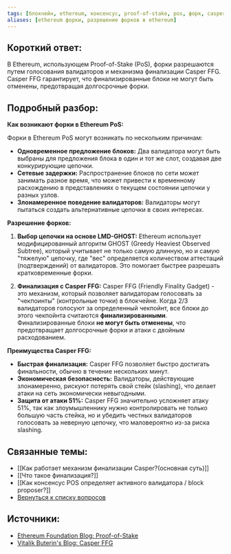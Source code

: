 ```yaml
---
tags: [блокчейн, ethereum, консенсус, proof-of-stake, pos, форк, casper, финализация]
aliases: [ethereum форки, разрешение форков в ethereum]
---
```

## Короткий ответ:

В Ethereum, использующем Proof-of-Stake (PoS), форки разрешаются путем голосования валидаторов и механизма финализации Casper FFG. Casper FFG гарантирует, что финализированные блоки не могут быть отменены, предотвращая долгосрочные форки.

## Подробный разбор:

**Как возникают форки в Ethereum PoS:**

Форки в Ethereum PoS  могут возникать по нескольким причинам:

* **Одновременное предложение блоков:** Два валидатора могут быть выбраны для предложения блока в один и тот же слот, создавая две конкурирующие цепочки.
* **Сетевые задержки:**  Распространение блоков по сети может занимать разное время, что может привести к временному расхождению в представлениях о текущем состоянии цепочки у разных узлов.
* **Злонамеренное поведение валидаторов:** Валидаторы могут пытаться создать альтернативные цепочки в своих интересах.


**Разрешение форков:**

1. **Выбор цепочки на основе LMD-GHOST:** Ethereum использует модифицированный алгоритм GHOST (Greedy Heaviest Observed Subtree), который учитывает не только самую длинную, но и самую "тяжелую" цепочку,  где "вес" определяется количеством аттестаций (подтверждений) от валидаторов.  Это помогает быстрее разрешать  кратковременные форки.

2. **Финализация с Casper FFG:**   Casper FFG (Friendly Finality Gadget) - это механизм, который позволяет валидаторам голосовать за "чекпоинты" (контрольные точки) в блокчейне.  Когда 2/3 валидаторов голосуют за определенный чекпойнт,  все блоки до этого чекпойнта считаются **финализированными**.  Финализированные блоки **не могут быть отменены**,  что предотвращает  долгосрочные форки и  атаки с двойным расходованием.


**Преимущества Casper FFG:**

* **Быстрая финализация:** Casper FFG  позволяет быстро достигать финальности,  обычно в течение нескольких минут.
* **Экономическая безопасность:**  Валидаторы,  действующие злонамеренно,  рискуют потерять свой стейк (slashing),  что делает атаки на сеть экономически невыгодными.
* **Защита от атаки 51%:**  Casper FFG  значительно усложняет атаку 51%,  так как злоумышленнику нужно контролировать не только большую часть стейка, но и убедить  честных валидаторов голосовать за неверную цепочку,  что маловероятно из-за риска slashing.

## Связанные темы:

* [[Как работает механизм финализации Сasper?(основная суть)]]
* [[Что такое финализация?]]
* [[Как консенсус POS определяет активного валидатора / block proposer?]]
* [Вернуться к списку вопросов](3.%20Список%20вопросов)

## Источники:

* [Ethereum Foundation Blog: Proof-of-Stake](https://ethereum.org/en/developers/docs/consensus-mechanisms/pos/)
* [Vitalik Buterin's Blog: Casper FFG](https://vitalik.ca/general/2023/05/25/attestation.html)